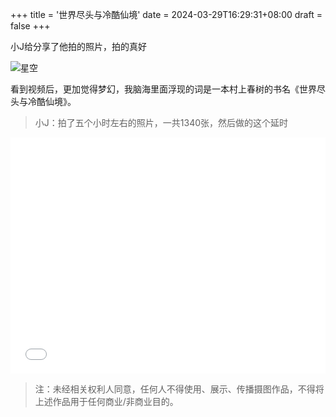 +++
title = '世界尽头与冷酷仙境'
date = 2024-03-29T16:29:31+08:00
draft = false
+++

小J给分享了他拍的照片，拍的真好

![星空](https://raw.githubusercontent.com/HushWay/Typora-img/main/img/%E5%BE%AE%E4%BF%A1%E5%9B%BE%E7%89%87_20240330093952.jpg)

看到视频后，更加觉得梦幻，我脑海里面浮现的词是一本村上春树的书名《世界尽头与冷酷仙境》。

> 小J：拍了五个小时左右的照片，一共1340张，然后做的这个延时

<div style="position:relative; padding-bottom:75%; width:100%; height:0">
<iframe
        src="//player.bilibili.com/player.html?aid=1352590235&bvid=BV1fz421o7nb&cid=1492317137&p=1"
        scrolling="no"
        border="0"
        frameborder="no"
        framespacing="0"
        allowfullscreen="true"
        style="position:absolute; height: 100%; width: 100%;"
>
</iframe>
</div>



> 注：未经相关权利人同意，任何人不得使用、展示、传播摄图作品，不得将上述作品用于任何商业/非商业目的。